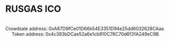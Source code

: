 # RUSGAS ICO
<br>
Crowdsale address: 0xA87D9fCe01D66b54E3351D94e25dd6032628CAaa
<br>  &nbsp;&nbsp;&nbsp;&nbsp; Token address: 0x4c383bDCae52a6e1cb810C76C70d6f31A249eC9B
